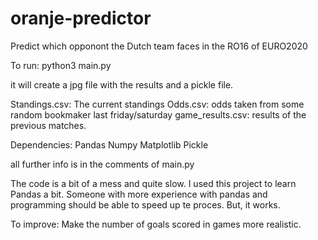 # oranje-predictor
Predict which opponont the Dutch team faces in the RO16 of EURO2020

To run: 
python3 main.py

it will create a jpg file with the results and a pickle file. 

Standings.csv:
  The current standings 
Odds.csv:
  odds taken from some random bookmaker last friday/saturday
game_results.csv:
  results of the previous matches. 
  
Dependencies: 
  Pandas
  Numpy 
  Matplotlib
  Pickle 

all further info is in the comments of main.py 

The code is a bit of a mess and quite slow. 
I used this project to learn Pandas a bit. Someone with more experience with pandas and programming should be able to speed up te proces. 
But, it works. 

To improve:
Make the number of goals scored in games more realistic. 
 
